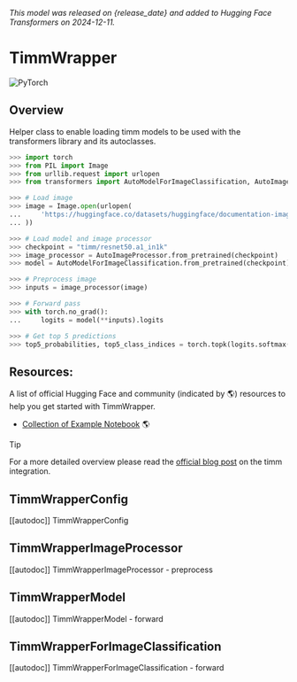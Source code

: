 <!--Copyright 2024 The HuggingFace Team. All rights reserved.

Licensed under the Apache License, Version 2.0 (the "License"); you may not use this file except in compliance with
the License. You may obtain a copy of the License at

http://www.apache.org/licenses/LICENSE-2.0

Unless required by applicable law or agreed to in writing, software distributed under the License is distributed on
an "AS IS" BASIS, WITHOUT WARRANTIES OR CONDITIONS OF ANY KIND, either express or implied. See the License for the
specific language governing permissions and limitations under the License.

⚠️ Note that this file is in Markdown but contain specific syntax for our doc-builder (similar to MDX) that may not be
rendered properly in your Markdown viewer.

-->
*This model was released on {release_date} and added to Hugging Face Transformers on 2024-12-11.*

# TimmWrapper

<div class="flex flex-wrap space-x-1">
<img alt="PyTorch" src="https://img.shields.io/badge/PyTorch-DE3412?style=flat&logo=pytorch&logoColor=white">
</div>

## Overview

Helper class to enable loading timm models to be used with the transformers library and its autoclasses.

```python
>>> import torch
>>> from PIL import Image
>>> from urllib.request import urlopen
>>> from transformers import AutoModelForImageClassification, AutoImageProcessor

>>> # Load image
>>> image = Image.open(urlopen(
...     'https://huggingface.co/datasets/huggingface/documentation-images/resolve/main/beignets-task-guide.png'
... ))

>>> # Load model and image processor
>>> checkpoint = "timm/resnet50.a1_in1k"
>>> image_processor = AutoImageProcessor.from_pretrained(checkpoint)
>>> model = AutoModelForImageClassification.from_pretrained(checkpoint).eval()

>>> # Preprocess image
>>> inputs = image_processor(image)

>>> # Forward pass
>>> with torch.no_grad():
...     logits = model(**inputs).logits

>>> # Get top 5 predictions
>>> top5_probabilities, top5_class_indices = torch.topk(logits.softmax(dim=1) * 100, k=5)
```

## Resources:

A list of official Hugging Face and community (indicated by 🌎) resources to help you get started with TimmWrapper.

<PipelineTag pipeline="image-classification"/>

- [Collection of Example Notebook](https://github.com/ariG23498/timm-wrapper-examples) 🌎

> [!TIP]
> For a more detailed overview please read the [official blog post](https://huggingface.co/blog/timm-transformers) on the timm integration.

## TimmWrapperConfig

[[autodoc]] TimmWrapperConfig

## TimmWrapperImageProcessor

[[autodoc]] TimmWrapperImageProcessor
    - preprocess

## TimmWrapperModel

[[autodoc]] TimmWrapperModel
    - forward

## TimmWrapperForImageClassification

[[autodoc]] TimmWrapperForImageClassification
    - forward
